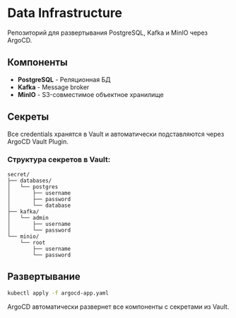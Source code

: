 # Data Infrastructure

Репозиторий для развертывания PostgreSQL, Kafka и MinIO через ArgoCD.

## Компоненты

- **PostgreSQL** - Реляционная БД
- **Kafka** - Message broker
- **MinIO** - S3-совместимое объектное хранилище

## Секреты

Все credentials хранятся в Vault и автоматически подставляются через ArgoCD Vault Plugin.

### Структура секретов в Vault:

```
secret/
├── databases/
│   └── postgres
│       ├── username
│       ├── password
│       └── database
├── kafka/
│   └── admin
│       ├── username
│       └── password
└── minio/
    └── root
        ├── username
        └── password
```

## Развертывание

```bash
kubectl apply -f argocd-app.yaml
```

ArgoCD автоматически развернет все компоненты с секретами из Vault.
